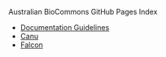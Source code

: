 Australian BioCommons GitHub Pages Index

- [Documentation Guidelines](https://australianbiocommons.github.io/doc_guidelines/)
- [Canu](https://australianbiocommons.github.io/Canu/)
- [Falcon](https://australianbiocommons.github.io/falcon/)

